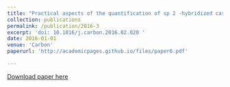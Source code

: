 ```yaml
---
title: "Practical aspects of the quantification of sp 2 -hybridized carbon atoms in diamond-like carbon by electron energy loss spectroscopy"
collection: publications
permalink: /publication/2016-3
excerpt: 'doi: 10.1016/j.carbon.2016.02.020 '
date: 2016-01-01
venue: 'Carbon'
paperurl: 'http://academicpages.github.io/files/paper6.pdf'

---
```



[Download paper here](http://academicpages.github.io/files/paper6.pdf)


